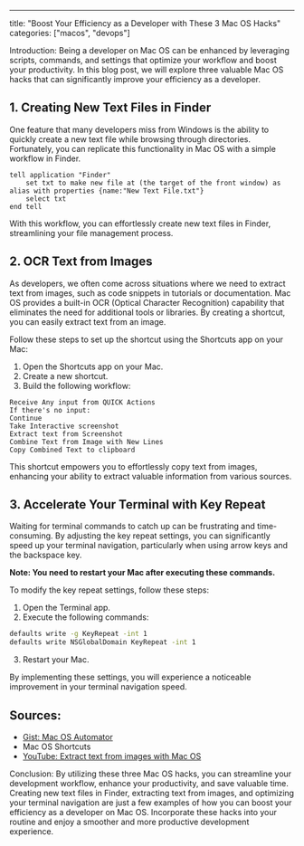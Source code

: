 ---
title: "Boost Your Efficiency as a Developer with These 3 Mac OS Hacks"
categories: ["macos", "devops"]

Introduction:
Being a developer on Mac OS can be enhanced by leveraging scripts, commands, and settings that optimize your workflow and boost your productivity. In this blog post, we will explore three valuable Mac OS hacks that can significantly improve your efficiency as a developer.

## 1. Creating New Text Files in Finder
One feature that many developers miss from Windows is the ability to quickly create a new text file while browsing through directories. Fortunately, you can replicate this functionality in Mac OS with a simple workflow in Finder.

```applescript
tell application "Finder"
    set txt to make new file at (the target of the front window) as alias with properties {name:"New Text File.txt"}
    select txt
end tell
```

With this workflow, you can effortlessly create new text files in Finder, streamlining your file management process.

## 2. OCR Text from Images
As developers, we often come across situations where we need to extract text from images, such as code snippets in tutorials or documentation. Mac OS provides a built-in OCR (Optical Character Recognition) capability that eliminates the need for additional tools or libraries. By creating a shortcut, you can easily extract text from an image.

Follow these steps to set up the shortcut using the Shortcuts app on your Mac:

1. Open the Shortcuts app on your Mac.
2. Create a new shortcut.
3. Build the following workflow:

```shortcut
Receive Any input from QUICK Actions
If there's no input:
Continue
Take Interactive screenshot
Extract text from Screenshot
Combine Text from Image with New Lines
Copy Combined Text to clipboard
```

This shortcut empowers you to effortlessly copy text from images, enhancing your ability to extract valuable information from various sources.

## 3. Accelerate Your Terminal with Key Repeat
Waiting for terminal commands to catch up can be frustrating and time-consuming. By adjusting the key repeat settings, you can significantly speed up your terminal navigation, particularly when using arrow keys and the backspace key.

**Note: You need to restart your Mac after executing these commands.**

To modify the key repeat settings, follow these steps:

1. Open the Terminal app.
2. Execute the following commands:

```bash
defaults write -g KeyRepeat -int 1
defaults write NSGlobalDomain KeyRepeat -int 1
```

3. Restart your Mac.

By implementing these settings, you will experience a noticeable improvement in your terminal navigation speed.

## Sources:
* [Gist: Mac OS Automator](https://gist.github.com/lachok/5b401268c82b7f4b4a55)
* Mac OS Shortcuts
* [YouTube: Extract text from images with Mac OS](https://www.youtube.com/watch?v=BZVlifUpr_c)

Conclusion:
By utilizing these three Mac OS hacks, you can streamline your development workflow, enhance your productivity, and save valuable time. Creating new text files in Finder, extracting text from images, and optimizing your terminal navigation are just a few examples of how you can boost your efficiency as a developer on Mac OS. Incorporate these hacks into your routine and enjoy a smoother and more productive development experience.